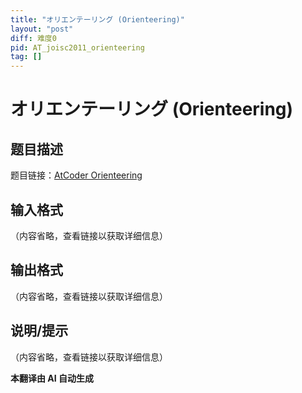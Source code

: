 ```yaml
---
title: "オリエンテーリング (Orienteering)"
layout: "post"
diff: 难度0
pid: AT_joisc2011_orienteering
tag: []
---
```


# オリエンテーリング (Orienteering)

## 题目描述

题目链接：[AtCoder Orienteering](https://atcoder.jp/contests/joisc2011/tasks/joisc2011_orienteering)

## 输入格式

（内容省略，查看链接以获取详细信息）

## 输出格式

（内容省略，查看链接以获取详细信息）

## 说明/提示

（内容省略，查看链接以获取详细信息）

 **本翻译由 AI 自动生成**

